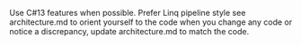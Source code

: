 ﻿---
apply: always
---

Use C#13 features when possible.
Prefer Linq pipeline style
see architecture.md to orient yourself to the code
when you change any code or notice a discrepancy, update architecture.md to match the code.
